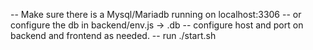 -- Make sure there is a Mysql/Mariadb running on localhost:3306
-- or configure the db in backend/env.js -> .db
-- configure host and port on backend and frontend as needed.
-- run ./start.sh